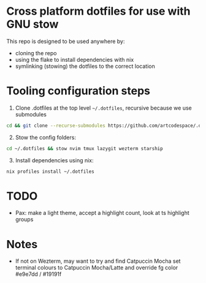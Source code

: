 # Cross platform dotfiles for use with GNU stow

This repo is designed to be used anywhere by:

- cloning the repo
- using the flake to install dependencies with nix
- symlinking (stowing) the dotfiles to the correct location

# Tooling configuration steps

1. Clone .dotfiles at the top level `~/.dotfiles`, recursive because we use submodules

```bash
cd && git clone --recurse-submodules https://github.com/artcodespace/.dotfiles.git
```

2. Stow the config folders:

```bash
cd ~/.dotfiles && stow nvim tmux lazygit wezterm starship
```

3. Install dependencies using nix:

```bash
nix profiles install ~/.dotfiles
```

# TODO

- Pax: make a light theme, accept a highlight count, look at ts highlight groups

# Notes

- If not on Wezterm, may want to try and find Catpuccin Mocha set terminal colours to Catpuccin Mocha/Latte and override fg color #e9e7dd / #19191f
